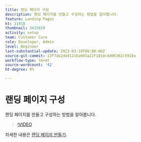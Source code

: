 ```yaml
---
title: 랜딩 페이지 구성
description: 랜딩 페이지를 만들고 구성하는 방법을 알아봅니다.
feature: Landing Pages
kt: 11918
thumbnail: 3415819
activity: setup
team: Customer Care
role: Developer, Admin
level: Beginner
last-substantial-update: 2023-03-10T00:00:00Z
source-git-commit: 13f7ab2dd41216a603a22f181dc4d06302c5918a
workflow-type: tm+mt
source-wordcount: '42'
ht-degree: 0%

---
```


# 랜딩 페이지 구성

랜딩 페이지를 만들고 구성하는 방법을 알아봅니다.

>[!VIDEO](https://video.tv.adobe.com/v/3415819/?quality=12&learn=on)

자세한 내용은 [랜딩 페이지 만들기](https://experienceleague.adobe.com/docs/campaign-classic/using/designing-content/editing-html-content/creating-a-landing-page.html).
